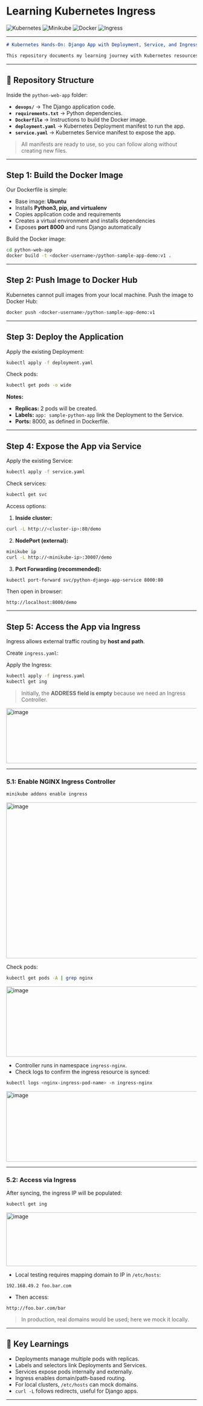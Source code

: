 # Learning Kubernetes Ingress  

![Kubernetes](https://img.shields.io/badge/Kubernetes-326ce5?style=for-the-badge&logo=kubernetes&logoColor=white)
![Minikube](https://img.shields.io/badge/Minikube-FFCB2B?style=for-the-badge&logo=kubernetes&logoColor=black)
![Docker](https://img.shields.io/badge/Docker-2496ED?style=for-the-badge&logo=docker&logoColor=white)
![Ingress](https://img.shields.io/badge/Ingress-NGINX-339933?style=for-the-badge&logo=nginx&logoColor=white)

---

````markdown
# Kubernetes Hands-On: Django App with Deployment, Service, and Ingress

This repository documents my learning journey with Kubernetes resources while deploying a simple Django-based Python web application. I go step by step: building a Docker image, deploying it on Kubernetes, exposing it via a Service, and finally accessing it using an Ingress resource with a custom domain.
````
---

## 📂 Repository Structure

Inside the `python-web-app` folder:

- **`devops/`** → The Django application code.  
- **`requirements.txt`** → Python dependencies.  
- **`Dockerfile`** → Instructions to build the Docker image.  
- **`deployment.yaml`** → Kubernetes Deployment manifest to run the app.  
- **`service.yaml`** → Kubernetes Service manifest to expose the app.  

> All manifests are ready to use, so you can follow along without creating new files.

---

## Step 1: Build the Docker Image

Our Dockerfile is simple:  

- Base image: **Ubuntu**  
- Installs **Python3, pip, and virtualenv**  
- Copies application code and requirements  
- Creates a virtual environment and installs dependencies  
- Exposes **port 8000** and runs Django automatically  

Build the Docker image:

```bash
cd python-web-app
docker build -t <docker-username>/python-sample-app-demo:v1 .
````

---

## Step 2: Push Image to Docker Hub

Kubernetes cannot pull images from your local machine. Push the image to Docker Hub:

```bash
docker push <docker-username>/python-sample-app-demo:v1
```

---

## Step 3: Deploy the Application

Apply the existing Deployment:

```bash
kubectl apply -f deployment.yaml
```

Check pods:

```bash
kubectl get pods -o wide
```

**Notes:**

* **Replicas:** 2 pods will be created.
* **Labels:** `app: sample-python-app` link the Deployment to the Service.
* **Ports:** 8000, as defined in Dockerfile.

---

## Step 4: Expose the App via Service

Apply the existing Service:

```bash
kubectl apply -f service.yaml
```

Check services:

```bash
kubectl get svc
```

Access options:

1. **Inside cluster:**

```bash
curl -L http://<cluster-ip>:80/demo
```

2. **NodePort (external):**

```bash
minikube ip
curl -L http://<minikube-ip>:30007/demo
```

3. **Port Forwarding (recommended):**

```bash
kubectl port-forward svc/python-django-app-service 8000:80
```

Then open in browser:

```
http://localhost:8000/demo
```

---

## Step 5: Access the App via Ingress

Ingress allows external traffic routing by **host and path**.

Create `ingress.yaml`:

Apply the Ingress:

```bash
kubectl apply -f ingress.yaml
kubectl get ing
```

> Initially, the **ADDRESS field is empty** because we need an Ingress Controller.
<img width="2934" height="146" alt="image" src="https://github.com/user-attachments/assets/c291b013-ff32-48af-9f92-426d70d4c55c" />

---

### 5.1: Enable NGINX Ingress Controller

```bash
minikube addons enable ingress
```
<img width="2934" height="412" alt="image" src="https://github.com/user-attachments/assets/d001ec68-3de5-4e19-910b-1a2dbf9027f6" />


Check pods:

```bash
kubectl get pods -A | grep nginx
```
<img width="2934" height="186" alt="image" src="https://github.com/user-attachments/assets/7b0f99c2-8bf7-4d57-bc57-d9ac599b7128" />


* Controller runs in namespace `ingress-nginx`.
* Check logs to confirm the ingress resource is synced:

```bash
kubectl logs <nginx-ingress-pod-name> -n ingress-nginx
```
<img width="2934" height="186" alt="image" src="https://github.com/user-attachments/assets/8c87af54-367d-4b5e-b1c7-a58a46184500" />


---

### 5.2: Access via Ingress

After syncing, the ingress IP will be populated:

```bash
kubectl get ing
```
<img width="2934" height="142" alt="image" src="https://github.com/user-attachments/assets/c046bb48-0cfb-4f28-9878-9e9e43e332ee" />


* Local testing requires mapping domain to IP in `/etc/hosts`:

```
192.168.49.2 foo.bar.com
```

* Then access:

```
http://foo.bar.com/bar
```

> In production, real domains would be used; here we mock it locally.

---

## 🎯 Key Learnings

* Deployments manage multiple pods with replicas.
* Labels and selectors link Deployments and Services.
* Services expose pods internally and externally.
* Ingress enables domain/path-based routing.
* For local clusters, `/etc/hosts` can mock domains.
* `curl -L` follows redirects, useful for Django apps.

---
